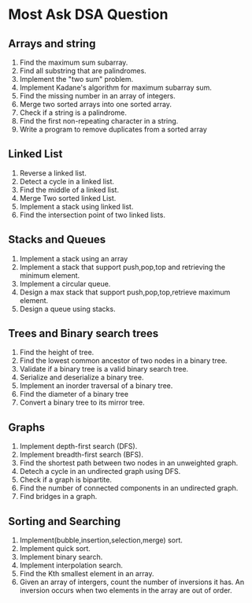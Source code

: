 # Most Ask DSA Question

## Arrays and string

  1. Find the maximum sum subarray.
  2. Find all substring that are palindromes.
  3. Implement the "two sum" problem.
  4. Implement Kadane's algorithm for maximum subarray sum.
  5. Find the missing number in an array of integers.
  6. Merge two sorted arrays into one sorted array.
  7. Check if a string is a palindrome.
  8. Find the first non-repeating character in a string.
  9. Write a program to remove duplicates from a sorted array

## Linked List

  1. Reverse a linked list.
  2. Detect a cycle in a linked list.
  3. Find the middle of a linked list.
  4. Merge Two sorted linked List.
  5. Implement a stack using linked list.
  6. Find the intersection point of two linked lists.

## Stacks and Queues
  
  1. Implement a stack using an array
  2. Implement a stack that support push,pop,top and retrieving the minimum element.
  3. Implement a circular queue.
  4. Design a max stack that support push,pop,top,retrieve maximum element.
  5. Design a queue using stacks.

## Trees and Binary search trees
  
  1. Find the height of tree.
  2. Find the lowest common ancestor of two nodes in a binary tree.
  3. Validate if a binary tree is a valid binary search tree.
  4. Serialize and deserialize a binary tree.
  5. Implement an inorder traversal of a binary tree.
  6. Find the diameter of a binary tree
  7. Convert a binary tree to its mirror tree.

## Graphs

  1. Implement depth-first search (DFS).
  2. Implement breadth-first search (BFS).
  3. Find the shortest path between two nodes in an unweighted graph.
  4. Detech a cycle in an undirected graph using DFS.
  5. Check if a graph is bipartite.
  6. Find the number of connected components in an undirected graph.
  7. Find bridges in a graph.

## Sorting and Searching

  1. Implement(bubble,insertion,selection,merge) sort.
  2. Implement quick sort.
  3. Implement binary search.
  4. Implement interpolation search.
  5. Find the Kth smallest element  in an array.
  6. Given an array of intergers, count the number of inversions it has. An inversion occurs when two elements in the array are out of order.
